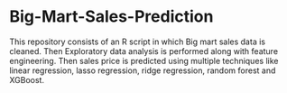 # Big-Mart-Sales-Prediction
This repository consists of an R script in which Big mart sales data is cleaned. Then Exploratory data analysis is performed along with feature engineering. Then sales price is predicted using multiple techniques like linear regression, lasso regression, ridge regression, random forest and XGBoost.
